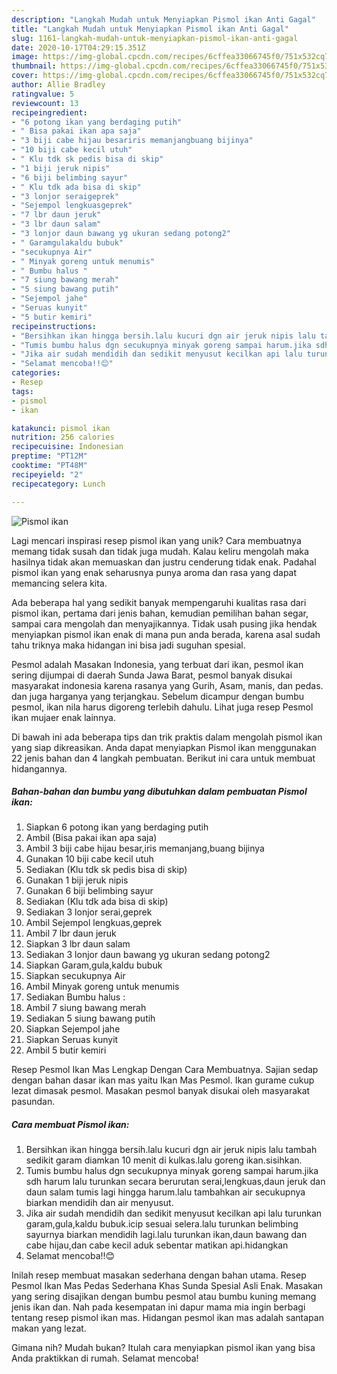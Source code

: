 ```yaml
---
description: "Langkah Mudah untuk Menyiapkan Pismol ikan Anti Gagal"
title: "Langkah Mudah untuk Menyiapkan Pismol ikan Anti Gagal"
slug: 1161-langkah-mudah-untuk-menyiapkan-pismol-ikan-anti-gagal
date: 2020-10-17T04:29:15.351Z
image: https://img-global.cpcdn.com/recipes/6cffea33066745f0/751x532cq70/pismol-ikan-foto-resep-utama.jpg
thumbnail: https://img-global.cpcdn.com/recipes/6cffea33066745f0/751x532cq70/pismol-ikan-foto-resep-utama.jpg
cover: https://img-global.cpcdn.com/recipes/6cffea33066745f0/751x532cq70/pismol-ikan-foto-resep-utama.jpg
author: Allie Bradley
ratingvalue: 5
reviewcount: 13
recipeingredient:
- "6 potong ikan yang berdaging putih"
- " Bisa pakai ikan apa saja"
- "3 biji cabe hijau besariris memanjangbuang bijinya"
- "10 biji cabe kecil utuh"
- " Klu tdk sk pedis bisa di skip"
- "1 biji jeruk nipis"
- "6 biji belimbing sayur"
- " Klu tdk ada bisa di skip"
- "3 lonjor seraigeprek"
- "Sejempol lengkuasgeprek"
- "7 lbr daun jeruk"
- "3 lbr daun salam"
- "3 lonjor daun bawang yg ukuran sedang potong2"
- " Garamgulakaldu bubuk"
- "secukupnya Air"
- " Minyak goreng untuk menumis"
- " Bumbu halus "
- "7 siung bawang merah"
- "5 siung bawang putih"
- "Sejempol jahe"
- "Seruas kunyit"
- "5 butir kemiri"
recipeinstructions:
- "Bersihkan ikan hingga bersih.lalu kucuri dgn air jeruk nipis lalu tambah sedikit garam diamkan 10 menit di kulkas.lalu goreng ikan.sisihkan."
- "Tumis bumbu halus dgn secukupnya minyak goreng sampai harum.jika sdh harum lalu turunkan secara berurutan serai,lengkuas,daun jeruk dan daun salam tumis lagi hingga harum.lalu tambahkan air secukupnya biarkan mendidih dan air menyusut."
- "Jika air sudah mendidih dan sedikit menyusut kecilkan api lalu turunkan garam,gula,kaldu bubuk.icip sesuai selera.lalu turunkan belimbing sayurnya biarkan mendidih lagi.lalu turunkan ikan,daun bawang dan cabe hijau,dan cabe kecil aduk sebentar matikan api.hidangkan"
- "Selamat mencoba!!😊"
categories:
- Resep
tags:
- pismol
- ikan

katakunci: pismol ikan 
nutrition: 256 calories
recipecuisine: Indonesian
preptime: "PT12M"
cooktime: "PT48M"
recipeyield: "2"
recipecategory: Lunch

---
```



![Pismol ikan](https://img-global.cpcdn.com/recipes/6cffea33066745f0/751x532cq70/pismol-ikan-foto-resep-utama.jpg)

Lagi mencari inspirasi resep pismol ikan yang unik? Cara membuatnya memang tidak susah dan tidak juga mudah. Kalau keliru mengolah maka hasilnya tidak akan memuaskan dan justru cenderung tidak enak. Padahal pismol ikan yang enak seharusnya punya aroma dan rasa yang dapat memancing selera kita.

Ada beberapa hal yang sedikit banyak mempengaruhi kualitas rasa dari pismol ikan, pertama dari jenis bahan, kemudian pemilihan bahan segar, sampai cara mengolah dan menyajikannya. Tidak usah pusing jika hendak menyiapkan pismol ikan enak di mana pun anda berada, karena asal sudah tahu triknya maka hidangan ini bisa jadi suguhan spesial.

Pesmol adalah Masakan Indonesia, yang terbuat dari ikan, pesmol ikan sering dijumpai di daerah Sunda Jawa Barat, pesmol banyak disukai masyarakat indonesia karena rasanya yang Gurih, Asam, manis, dan pedas. dan juga harganya yang terjangkau. Sebelum dicampur dengan bumbu pesmol, ikan nila harus digoreng terlebih dahulu. Lihat juga resep Pesmol ikan mujaer enak lainnya.


Di bawah ini ada beberapa tips dan trik praktis dalam mengolah pismol ikan yang siap dikreasikan. Anda dapat menyiapkan Pismol ikan menggunakan 22 jenis bahan dan 4 langkah pembuatan. Berikut ini cara untuk membuat hidangannya.

<!--inarticleads1-->

##### Bahan-bahan dan bumbu yang dibutuhkan dalam pembuatan Pismol ikan:

1. Siapkan 6 potong ikan yang berdaging putih
1. Ambil  (Bisa pakai ikan apa saja)
1. Ambil 3 biji cabe hijau besar,iris memanjang,buang bijinya
1. Gunakan 10 biji cabe kecil utuh
1. Sediakan  (Klu tdk sk pedis bisa di skip)
1. Gunakan 1 biji jeruk nipis
1. Gunakan 6 biji belimbing sayur
1. Sediakan  (Klu tdk ada bisa di skip)
1. Sediakan 3 lonjor serai,geprek
1. Ambil Sejempol lengkuas,geprek
1. Ambil 7 lbr daun jeruk
1. Siapkan 3 lbr daun salam
1. Sediakan 3 lonjor daun bawang yg ukuran sedang potong2
1. Siapkan  Garam,gula,kaldu bubuk
1. Siapkan secukupnya Air
1. Ambil  Minyak goreng untuk menumis
1. Sediakan  Bumbu halus :
1. Ambil 7 siung bawang merah
1. Sediakan 5 siung bawang putih
1. Siapkan Sejempol jahe
1. Siapkan Seruas kunyit
1. Ambil 5 butir kemiri


Resep Pesmol Ikan Mas Lengkap Dengan Cara Membuatnya. Sajian sedap dengan bahan dasar ikan mas yaitu Ikan Mas Pesmol. Ikan gurame cukup lezat dimasak pesmol. Masakan pesmol banyak disukai oleh masyarakat pasundan. 

<!--inarticleads2-->

##### Cara membuat Pismol ikan:

1. Bersihkan ikan hingga bersih.lalu kucuri dgn air jeruk nipis lalu tambah sedikit garam diamkan 10 menit di kulkas.lalu goreng ikan.sisihkan.
1. Tumis bumbu halus dgn secukupnya minyak goreng sampai harum.jika sdh harum lalu turunkan secara berurutan serai,lengkuas,daun jeruk dan daun salam tumis lagi hingga harum.lalu tambahkan air secukupnya biarkan mendidih dan air menyusut.
1. Jika air sudah mendidih dan sedikit menyusut kecilkan api lalu turunkan garam,gula,kaldu bubuk.icip sesuai selera.lalu turunkan belimbing sayurnya biarkan mendidih lagi.lalu turunkan ikan,daun bawang dan cabe hijau,dan cabe kecil aduk sebentar matikan api.hidangkan
1. Selamat mencoba!!😊


Inilah resep membuat masakan sederhana dengan bahan utama. Resep Pesmol Ikan Mas Pedas Sederhana Khas Sunda Spesial Asli Enak. Masakan yang sering disajikan dengan bumbu pesmol atau bumbu kuning memang jenis ikan dan. Nah pada kesempatan ini dapur mama mia ingin berbagi tentang resep pismol ikan mas. Hidangan pesmol ikan mas adalah santapan makan yang lezat. 

Gimana nih? Mudah bukan? Itulah cara menyiapkan pismol ikan yang bisa Anda praktikkan di rumah. Selamat mencoba!
